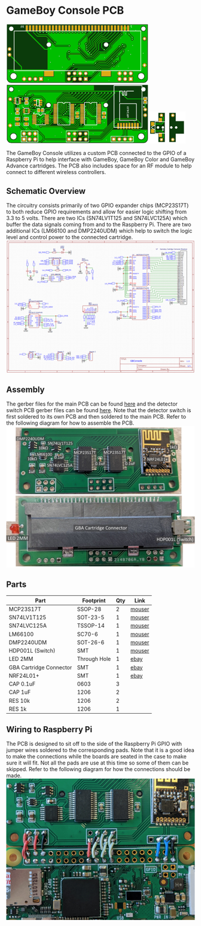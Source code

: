 # GameBoy Console PCB
<img src="img/pcb_top.png" width="380"><img src="img/pcb_bottom.png" width="380"><img src="img/pcb_switch.png" width="100">

The GameBoy Console utilizes a custom PCB connected to the GPIO of a Raspberry Pi to help interface with GameBoy, GameBoy Color and GameBoy Advance cartridges. The PCB also includes space for an RF module to help connect to different wireless controllers.

## Schematic Overview
The circuitry consists primarily of two GPIO expander chips (MCP23S17T) to both reduce GPIO requirements and allow for easier logic shifting from 3.3 to 5 volts. There are two ICs (SN74LV1T125 and SN74LVC125A) which buffer the data signals coming from and to the Raspberry Pi. There are two additional ICs (LM66100 and DMP2240UDM) which help to switch the logic level and control power to the connected cartridge.
![Schematic](img/pcb_schematic.png)

## Assembly
The gerber files for the main PCB can be found [here](gerber/pcb_gerber.zip) and the detector switch PCB gerber files can be found [here](gerber/pcb_switch_gerber.zip). Note that the detector switch is first soldered to its own PCB and then soldered to the main PCB. Refer to the following diagram for how to assemble the PCB. 
![Assembly](img/pcb_parts.jpg)

## Parts
| Part | Footprint | Qty | Link |
| --- | --- | --- | --- |
| MCP23S17T | SSOP-28 | 2 | [mouser](https://www.mouser.com/ProductDetail/579-MCP23S17T-E-SS) |
| SN74LV1T125 | SOT-23-5 | 1 | [mouser](https://www.mouser.com/ProductDetail/595-74LV1T125DBVRG4) |
| SN74LVC125A | TSSOP-14 | 1 | [mouser](https://www.mouser.com/ProductDetail/595-SN74LVC125APWR) |
| LM66100 | SC70-6 | 1 | [mouser](https://www.mouser.com/ProductDetail/595-LM66100DCKT) |
| DMP2240UDM | SOT-26-6 | 1 | [mouser](https://www.mouser.com/ProductDetail/621-DMP2240UDM-7) |
| HDP001L (Switch) | SMT | 1 | [mouser](https://www.mouser.com/ProductDetail/611-HDP001L) |
| LED 2MM | Through Hole | 1 | [ebay](https://www.ebay.com/itm/1-8mm-2mm-3mm-5mm-8mm-10mm-LED-Diodes-Diffused-White-Red-Blue-Lights-Lamp-Blub/123839145932) |
| GBA Cartridge Connector | SMT | 1 | [ebay](https://www.ebay.com/itm/For-Nintendo-DS-NDS-GBA-Game-Cartridge-Card-Reader-Slot-Repair-Part/323815654861) |
| NRF24L01+ | SMT | 1 | [ebay](https://www.ebay.com/itm/NRF24L01-SMD-Wireless-Transceiver-Module-1-9-3-6V-1-27-2-4-GHz-MM-Mini-Board/233433878914) |
| CAP 0.1uF | 0603 | 3 | |
| CAP 1uF | 1206 | 2 | |
| RES 10k | 1206 | 2 | |
| RES 1k | 1206 | 1 | |

## Wiring to Raspberry Pi
The PCB is designed to sit off to the side of the Raspberry Pi GPIO with jumper wires soldered to the corresponding pads. Note that it is a good idea to make the connections while the boards are seated in the case to make sure it will fit. Not all the pads are use at this time so some of them can be skipped. Refer to the following diagram for how the connections should be made.
![Wiring to Raspberry Pi](img/pcb_connections.jpg)
